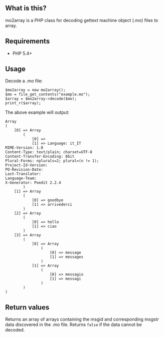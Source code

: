 ## What is this?

mo2array is a PHP class for decoding gettext machine object (.mo) files to array.

## Requirements

* PHP 5.4+

## Usage

Decode a .mo file:

    $mo2array = new mo2array();
    $mo = file_get_contents("example.mo");
    $array = $mo2array->decode($mo);
    print_r($array);

The above example will output:

    Array
    (
        [0] => Array
            (
                [0] => 
                [1] => Language: it_IT
    MIME-Version: 1.0
    Content-Type: text/plain; charset=UTF-8
    Content-Transfer-Encoding: 8bit
    Plural-Forms: nplurals=2; plural=(n != 1);
    Project-Id-Version: 
    PO-Revision-Date: 
    Last-Translator: 
    Language-Team: 
    X-Generator: Poedit 2.2.4
            )
        [1] => Array
            (
                [0] => goodbye
                [1] => arrivederci
            )
        [2] => Array
            (
                [0] => hello
                [1] => ciao
            )
        [3] => Array
            (
                [0] => Array
                    (
                        [0] => message
                        [1] => messages
                    )
                [1] => Array
                    (
                        [0] => messagio
                        [1] => messagi
                    )
            )
    )

## Return values

Returns an array of arrays containing the msgid and corresponding msgstr data discovered in the .mo file. Returns `false` if the data cannot be decoded.